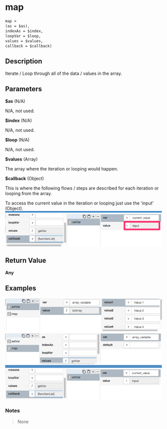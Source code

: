 # map

	map >
	(as = $as),
	indexAs = $index,
	loopVar = $loop,
	values = $values,
	callback = $callback)

## Description

Iterate / Loop through all of the data / values in the array.

## Parameters

**$as** (N/A)

N/A, not used.

**$index** (N/A)

N/A, not used.

**$loop** (N/A)

N/A, not used.

**$values** (Array)

The array where the iteration or looping would happen. 

**$callback** (Object)

This is where the following flows / steps are described for each iteration or looping from the array. 

To access the current value in the iteration or looping just use the 'input' (Object).
![](map1.png?raw=true)

## Return Value

**Any**

## Examples

![](map2.png?raw=true)
![](map3.png?raw=true)
![](map4.png?raw=true)

### Notes
> None

